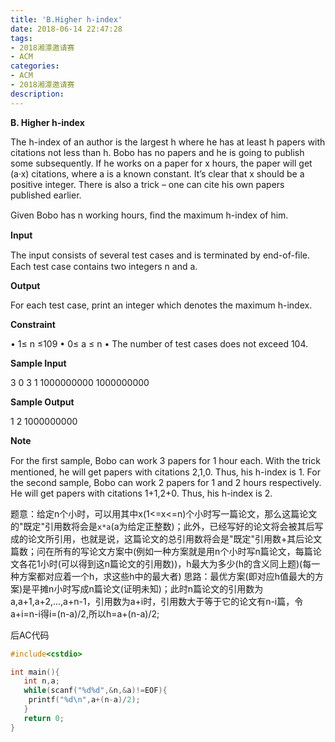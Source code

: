 ```yaml
---
title: 'B.Higher h-index'
date: 2018-06-14 22:47:28
tags: 
- 2018湘潭邀请赛
- ACM
categories:
- ACM
- 2018湘潭邀请赛
description:
---
```

**B. Higher h-index**

The h-index of an author is the largest h where he has at least h papers with citations not less than h. 
Bobo has no papers and he is going to publish some subsequently. If he works on a paper for x hours, the 
paper will get (a·x) citations, where a is a known constant. It’s clear that x should be a positive integer. 
There is also a trick – one can cite his own papers published earlier. 

Given Bobo has n working hours, ﬁnd the maximum h-index of him.


<!--more-->
**Input**

The input consists of several test cases and is terminated by end-of-ﬁle. 
Each test case contains two integers n and a.

**Output**

For each test case, print an integer which denotes the maximum h-index.

**Constraint**

  • 1≤ n ≤109 
  • 0≤ a ≤ n 
  • The number of test cases does not exceed 104.

**Sample Input**

3 0
3 1
1000000000 1000000000

**Sample Output**

1
2
1000000000

**Note** 

For the ﬁrst sample, Bobo can work 3 papers for 1 hour each. With the trick mentioned, 
he will get papers with citations 2,1,0. Thus, his h-index is 1. 
For the second sample, Bobo can work 2 papers for 1 and 2 hours respectively. 
He will get papers with citations 1+1,2+0. Thus, his h-index is 2.

题意：给定n个小时，可以用其中x(1<=x<=n)个小时写一篇论文，那么这篇论文的"既定"引用数将会是`x*a`(a为给定正整数)；此外，已经写好的论文将会被其后写成的论文所引用，也就是说，这篇论文的总引用数将会是"既定"引用数+其后论文篇数；问在所有的写论文方案中(例如一种方案就是用n个小时写n篇论文，每篇论文各花1小时(可以得到这n篇论文的引用数))，h最大为多少(h的含义同上题)(每一种方案都对应着一个h，求这些h中的最大者)
思路：最优方案(即对应h值最大的方案)是平摊n小时写成n篇论文(证明未知)；此时n篇论文的引用数为a,a+1,a+2,...,a+n-1，引用数为a+i时，引用数大于等于它的论文有n-i篇，令a+i=n-i得i=(n-a)/2,所以h=a+(n-a)/2;

后AC代码
```c
#include<cstdio>

int main(){
   int n,a;
   while(scanf("%d%d",&n,&a)!=EOF){
    printf("%d\n",a+(n-a)/2);
   }
   return 0;
}
```